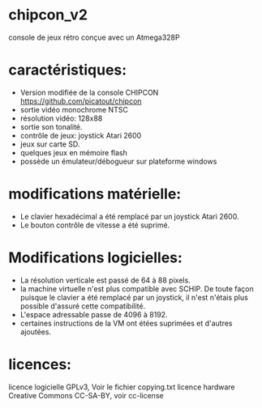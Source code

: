 chipcon_v2
=======

console de jeux rétro conçue avec un Atmega328P

caractéristiques:
=================
* Version modifiée de la console CHIPCON https://github.com/picatout/chipcon
* sortie vidéo monochrome NTSC
* résolution vidéo: 128x88
* sortie son tonalité.
* contrôle de jeux: joystick Atari 2600
* jeux sur carte SD.
* quelques jeux en mémoire flash
* possède un émulateur/débogueur sur plateforme windows 

modifications matérielle:
=========================
 * Le clavier hexadécimal a été remplacé par un joystick Atari 2600.
 * Le bouton contrôle de vitesse a été suprimé.

Modifications logicielles:
==========================
* La résolution verticale est passé de 64 à 88 pixels.
* la machine virtuelle n'est plus compatible avec SCHIP. De toute façon puisque le clavier a été remplacé par un joystick,
  il n'est n'étais plus possible d'assuré cette compatibilité. 
* L'espace adressable passe de 4096 à 8192. 
* certaines instructions de la VM ont étées suprimées et d'autres ajoutées.

licences:
=========
licence logicielle GPLv3,  Voir le fichier copying.txt
licence hardware  Creative Commons CC-SA-BY, voir cc-license 

